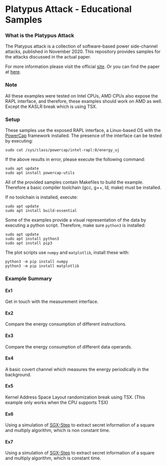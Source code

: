 # Platypus Attack - Educational Samples
### What is the Platypus Attack
The Platypus attack is a collection of software-based power side-channel attacks, published in November 2020.
This repository provides samples for the attacks discussed in the actual paper.

For more information please visit the official [site](https://platypusattack.com). Or you can find the paper at [here](https://platypusattack.com/platypus.pdf).

### Note
All these examples were tested on Intel CPUs, AMD CPUs also expose the RAPL interface, and therefore, these examples should work on AMD as well. Except the KASLR break which is using TSX. 

### Setup
These samples use the exposed RAPL interface, a Linux-based OS with the [PowerCap](https://www.kernel.org/doc/html/latest/power/powercap/powercap.html) framework installed.
The presence of the interface can be tested by executing:

    sudo cat /sys/class/powercap/intel-rapl:0/energy_uj 

If the above results in error, please execute the following command:

    sudo apt update
    sudo apt install powercap-utils 

All of the provided samples contain Makefiles to build the example. Therefore a basic compiler toolchain (gcc, g++, ld, make) must be installed.

If no toolchain is installed, execute:

    sudo apt update
    sudo apt install build-essential

Some of the examples provide a visual representation of the data by executing a python script. Therefore, make sure `python3` is installed:

    sudo apt update
    sudo apt install python3
    sudo apt install pip3

The plot scripts use `numpy` and `matplotlib`, install these with:

    python3 -m pip install numpy
    python3 -m pip install matplotlib
     
### Example Summary

#### Ex1
Get in touch with the measurement interface.

#### Ex2 
Compare the energy consumption of different instructions.

#### Ex3
Compare the energy consumption of different data operands.

#### Ex4
A basic covert channel which measures the energy periodically in the background.

#### Ex5 
Kernel Address Space Layout randomization break using TSX.
(This example only works when the CPU supports TSX)

#### Ex6
Using a simulation of [SGX-Step](https://github.com/jovanbulck/sgx-step) to extract secret information of a square and multiply algorithm, which is non constant time.

#### Ex7
Using a simulation of [SGX-Step](https://github.com/jovanbulck/sgx-step) to extract secret information of a square and multiply algorithm, which is constant time.
